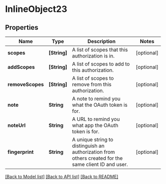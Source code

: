 # InlineObject23

## Properties
Name | Type | Description | Notes
------------ | ------------- | ------------- | -------------
**scopes** | **[String]** | A list of scopes that this authorization is in. | [optional] 
**addScopes** | **[String]** | A list of scopes to add to this authorization. | [optional] 
**removeScopes** | **[String]** | A list of scopes to remove from this authorization. | [optional] 
**note** | **String** | A note to remind you what the OAuth token is for. | [optional] 
**noteUrl** | **String** | A URL to remind you what app the OAuth token is for. | [optional] 
**fingerprint** | **String** | A unique string to distinguish an authorization from others created for the same client ID and user. | [optional] 

[[Back to Model list]](../README.md#documentation-for-models) [[Back to API list]](../README.md#documentation-for-api-endpoints) [[Back to README]](../README.md)


